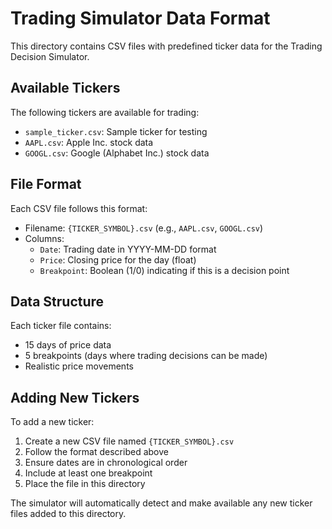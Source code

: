 # Trading Simulator Data Format

This directory contains CSV files with predefined ticker data for the Trading Decision Simulator.

## Available Tickers
The following tickers are available for trading:
- `sample_ticker.csv`: Sample ticker for testing
- `AAPL.csv`: Apple Inc. stock data
- `GOOGL.csv`: Google (Alphabet Inc.) stock data

## File Format
Each CSV file follows this format:
- Filename: `{TICKER_SYMBOL}.csv` (e.g., `AAPL.csv`, `GOOGL.csv`)
- Columns:
  - `Date`: Trading date in YYYY-MM-DD format
  - `Price`: Closing price for the day (float)
  - `Breakpoint`: Boolean (1/0) indicating if this is a decision point

## Data Structure
Each ticker file contains:
- 15 days of price data
- 5 breakpoints (days where trading decisions can be made)
- Realistic price movements

## Adding New Tickers
To add a new ticker:
1. Create a new CSV file named `{TICKER_SYMBOL}.csv`
2. Follow the format described above
3. Ensure dates are in chronological order
4. Include at least one breakpoint
5. Place the file in this directory

The simulator will automatically detect and make available any new ticker files added to this directory. 